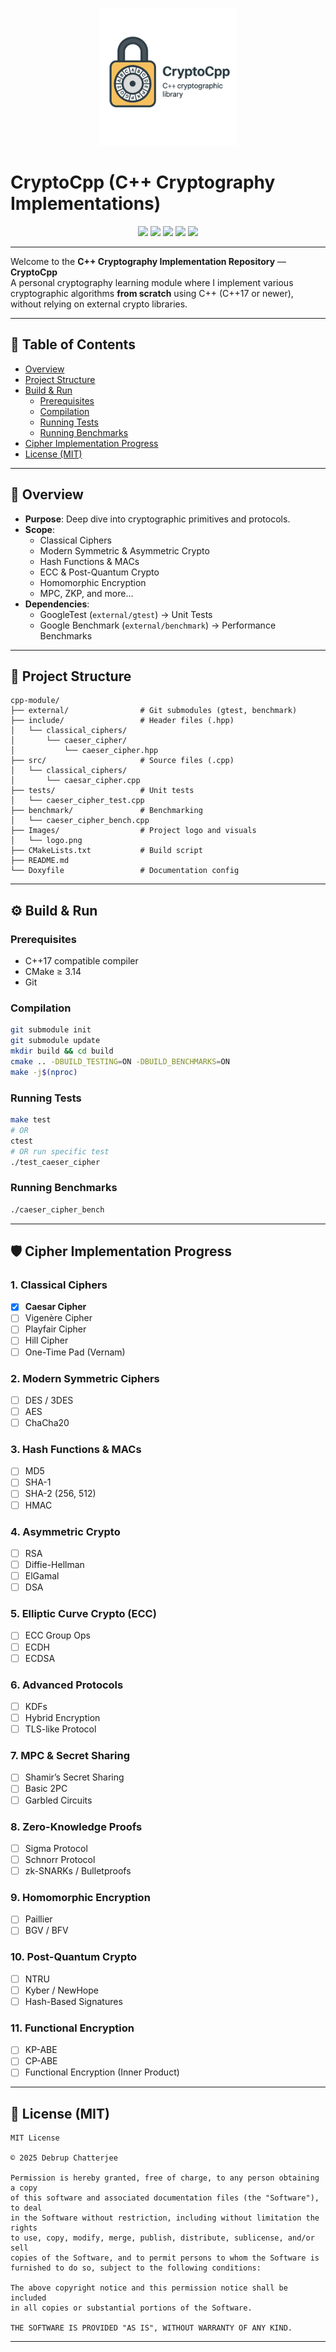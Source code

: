 <p align="center">
  <img src="Images/logo.png" alt="CryptoCpp Logo" width="220"/>
</p>

# CryptoCpp (C++ Cryptography Implementations)

<p align="center">
  <a href="#"><img src="https://img.shields.io/badge/build-passing-brightgreen.svg"></a>
  <a href="#"><img src="https://img.shields.io/badge/License-MIT-blue.svg"></a>
  <a href="#"><img src="https://img.shields.io/badge/C%2B%2B-17%20or%20newer-blue"></a>
  <a href="#"><img src="https://img.shields.io/badge/Tests-GoogleTest-red.svg"></a>
  <a href="#"><img src="https://img.shields.io/badge/Benchmarks-GoogleBenchmark-orange.svg"></a>
</p>

---

Welcome to the **C++ Cryptography Implementation Repository** — **CryptoCpp**  
A personal cryptography learning module where I implement various cryptographic algorithms **from scratch** using C++ (C++17 or newer), without relying on external crypto libraries.

---

## 🚀 Table of Contents
- [Overview](#overview)
- [Project Structure](#project-structure)
- [Build & Run](#build--run)
  - [Prerequisites](#prerequisites)
  - [Compilation](#compilation)
  - [Running Tests](#running-tests)
  - [Running Benchmarks](#running-benchmarks)
- [Cipher Implementation Progress](#cipher-implementation-progress)
- [License (MIT)](#license-mit)

---

## 📄 Overview

- **Purpose**: Deep dive into cryptographic primitives and protocols.
- **Scope**:
  - Classical Ciphers
  - Modern Symmetric & Asymmetric Crypto
  - Hash Functions & MACs
  - ECC & Post-Quantum Crypto
  - Homomorphic Encryption
  - MPC, ZKP, and more...
- **Dependencies**:
  - GoogleTest (`external/gtest`) → Unit Tests
  - Google Benchmark (`external/benchmark`) → Performance Benchmarks

---

## 📂 Project Structure

```
cpp-module/
├── external/                # Git submodules (gtest, benchmark)
├── include/                 # Header files (.hpp)
│   └── classical_ciphers/
│       └── caeser_cipher/
│           └── caeser_cipher.hpp
├── src/                     # Source files (.cpp)
│   └── classical_ciphers/
│       └── caesar_cipher.cpp
├── tests/                   # Unit tests
│   └── caeser_cipher_test.cpp
├── benchmark/               # Benchmarking
│   └── caeser_cipher_bench.cpp
├── Images/                  # Project logo and visuals
│   └── logo.png
├── CMakeLists.txt           # Build script
├── README.md
└── Doxyfile                 # Documentation config
```

---

## ⚙️ Build & Run

### Prerequisites
- C++17 compatible compiler
- CMake ≥ 3.14
- Git

### Compilation
```bash
git submodule init
git submodule update
mkdir build && cd build
cmake .. -DBUILD_TESTING=ON -DBUILD_BENCHMARKS=ON
make -j$(nproc)
```

### Running Tests
```bash
make test
# OR
ctest
# OR run specific test
./test_caeser_cipher
```

### Running Benchmarks
```bash
./caeser_cipher_bench
```

---

## 🛡️ Cipher Implementation Progress

### 1. Classical Ciphers
- [x] **Caesar Cipher**
- [ ] Vigenère Cipher
- [ ] Playfair Cipher
- [ ] Hill Cipher
- [ ] One-Time Pad (Vernam)

### 2. Modern Symmetric Ciphers
- [ ] DES / 3DES  
- [ ] AES  
- [ ] ChaCha20

### 3. Hash Functions & MACs
- [ ] MD5  
- [ ] SHA-1  
- [ ] SHA-2 (256, 512)  
- [ ] HMAC

### 4. Asymmetric Crypto
- [ ] RSA  
- [ ] Diffie-Hellman  
- [ ] ElGamal  
- [ ] DSA

### 5. Elliptic Curve Crypto (ECC)
- [ ] ECC Group Ops  
- [ ] ECDH  
- [ ] ECDSA

### 6. Advanced Protocols
- [ ] KDFs  
- [ ] Hybrid Encryption  
- [ ] TLS-like Protocol

### 7. MPC & Secret Sharing
- [ ] Shamir’s Secret Sharing  
- [ ] Basic 2PC  
- [ ] Garbled Circuits

### 8. Zero-Knowledge Proofs
- [ ] Sigma Protocol  
- [ ] Schnorr Protocol  
- [ ] zk-SNARKs / Bulletproofs

### 9. Homomorphic Encryption
- [ ] Paillier  
- [ ] BGV / BFV

### 10. Post-Quantum Crypto
- [ ] NTRU  
- [ ] Kyber / NewHope  
- [ ] Hash-Based Signatures

### 11. Functional Encryption
- [ ] KP-ABE  
- [ ] CP-ABE  
- [ ] Functional Encryption (Inner Product)

---

## 📄 License (MIT)

```
MIT License

© 2025 Debrup Chatterjee

Permission is hereby granted, free of charge, to any person obtaining a copy
of this software and associated documentation files (the "Software"), to deal
in the Software without restriction, including without limitation the rights
to use, copy, modify, merge, publish, distribute, sublicense, and/or sell
copies of the Software, and to permit persons to whom the Software is
furnished to do so, subject to the following conditions:

The above copyright notice and this permission notice shall be included
in all copies or substantial portions of the Software.

THE SOFTWARE IS PROVIDED "AS IS", WITHOUT WARRANTY OF ANY KIND.
```

---